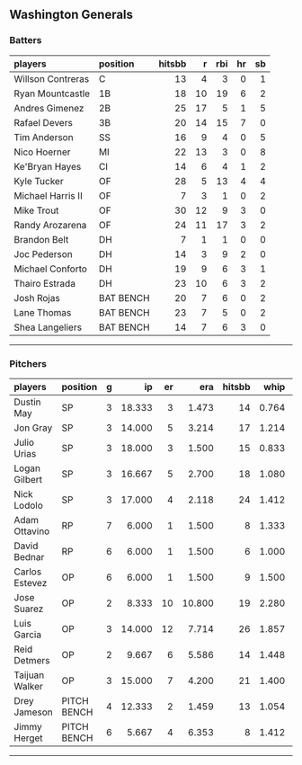 ## Washington Generals

### Batters

 
|players           |position  | hitsbb|  r| rbi| hr| sb| 
|:-----------------|:---------|------:|--:|---:|--:|--:| 
|Willson Contreras |C         |     13|  4|   3|  0|  1| 
|Ryan Mountcastle  |1B        |     18| 10|  19|  6|  2| 
|Andres Gimenez    |2B        |     25| 17|   5|  1|  5| 
|Rafael Devers     |3B        |     20| 14|  15|  7|  0| 
|Tim Anderson      |SS        |     16|  9|   4|  0|  5| 
|Nico Hoerner      |MI        |     22| 13|   3|  0|  8| 
|Ke'Bryan Hayes    |CI        |     14|  6|   4|  1|  2| 
|Kyle Tucker       |OF        |     28|  5|  13|  4|  4| 
|Michael Harris II |OF        |      7|  3|   1|  0|  2| 
|Mike Trout        |OF        |     30| 12|   9|  3|  0| 
|Randy Arozarena   |OF        |     24| 11|  17|  3|  2| 
|Brandon Belt      |DH        |      7|  1|   1|  0|  0| 
|Joc Pederson      |DH        |     14|  3|   9|  2|  0| 
|Michael Conforto  |DH        |     19|  9|   6|  3|  1| 
|Thairo Estrada    |DH        |     23| 10|   6|  3|  2| 
|Josh Rojas        |BAT BENCH |     20|  7|   6|  0|  2| 
|Lane Thomas       |BAT BENCH |     23|  7|   5|  0|  2| 
|Shea Langeliers   |BAT BENCH |     14|  7|   6|  3|  0| 


* * *

### Pitchers

 
|players        |position    |  g|     ip| er|    era| hitsbb|  whip| so|  w| sv| 
|:--------------|:-----------|--:|------:|--:|------:|------:|-----:|--:|--:|--:| 
|Dustin May     |SP          |  3| 18.333|  3|  1.473|     14| 0.764| 12|  1|  0| 
|Jon Gray       |SP          |  3| 14.000|  5|  3.214|     17| 1.214| 13|  1|  0| 
|Julio Urias    |SP          |  3| 18.000|  3|  1.500|     15| 0.833| 20|  3|  0| 
|Logan Gilbert  |SP          |  3| 16.667|  5|  2.700|     18| 1.080| 20|  1|  0| 
|Nick Lodolo    |SP          |  3| 17.000|  4|  2.118|     24| 1.412| 27|  2|  0| 
|Adam Ottavino  |RP          |  7|  6.000|  1|  1.500|      8| 1.333|  8|  0|  1| 
|David Bednar   |RP          |  6|  6.000|  1|  1.500|      6| 1.000|  9|  2|  4| 
|Carlos Estevez |OP          |  6|  6.000|  1|  1.500|      9| 1.500|  7|  0|  1| 
|Jose Suarez    |OP          |  2|  8.333| 10| 10.800|     19| 2.280|  6|  0|  0| 
|Luis Garcia    |OP          |  3| 14.000| 12|  7.714|     26| 1.857| 15|  0|  0| 
|Reid Detmers   |OP          |  2|  9.667|  6|  5.586|     14| 1.448| 12|  0|  0| 
|Taijuan Walker |OP          |  3| 15.000|  7|  4.200|     21| 1.400| 14|  1|  0| 
|Drey Jameson   |PITCH BENCH |  4| 12.333|  2|  1.459|     13| 1.054| 12|  2|  1| 
|Jimmy Herget   |PITCH BENCH |  6|  5.667|  4|  6.353|      8| 1.412|  3|  0|  0| 


* * *


